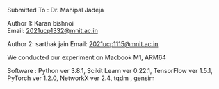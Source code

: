 Submitted To : Dr. Mahipal Jadeja 

Author 1:  Karan bishnoi   
Email: 2021ucp1332@mnit.ac.in

Author 2: sarthak jain
Email: 2021ucp1115@mnit.ac.in

We conducted our experiment on Macbook M1, ARM64 


Software : Python ver 3.8.1,
Scikit Learn ver 0.22.1,
TensorFlow ver 1.5.1,
PyTorch ver 1.2.0,
NetworkX ver 2.4,
tqdm , gensim 
